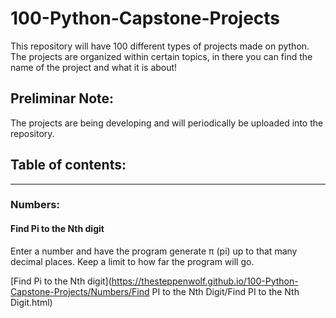 # 100-Python-Capstone-Projects
This repository will have 100 different types of projects made on python.
The projects are organized within certain topics, in there you can find the name of the project and what it is about!

## Preliminar Note: 
The projects are being developing and will periodically be uploaded into the repository.

## Table of contents:
<hr>

### Numbers:
#### Find Pi to the Nth digit
Enter a number and have the program generate π (pi) up to that many decimal places. Keep a limit to how far the program will go.

[Find Pi to the Nth digit](https://thesteppenwolf.github.io/100-Python-Capstone-Projects/Numbers/Find PI to the Nth Digit/Find PI to the Nth Digit.html)
